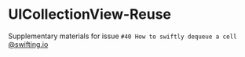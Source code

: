# UICollectionView-Reuse

Supplementary materials for issue `#40 How to swiftly dequeue a cell` [@swifting.io](https://swifting.io)
